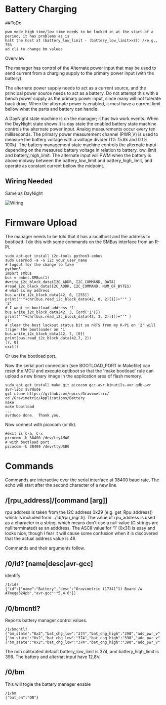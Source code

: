 # Battery Charging

##ToDo

```
pwm mode high time/low time needs to be locked in at the start of a period, it has problems as is
halt the host at (battery_low_limit - (battery_low_limit>>2)) //e.g., 75%
ad cli to change bm values
```


 Overview

The manager has control of the Alternate power input that may be used to send current from a charging supply to the primary power input (with the battery). 

The alternate power supply needs to act as a current source, and the principal power source needs to act as a battery. Do not attempt this with a bench power supply as the primary power input, since many will not tolerate back drive. When the alternate power is enabled, it must have a current limit bellow what the parts and battery can handle.

A DayNight state machine is on the manager; it has two work events. When the DayNight state shows it is day state the enabled battery state machine controls the alternate power input. Analog measurements occur every ten milliseconds. The primary power measurement channel (PWR_V) is used to measure the battery voltage with a voltage divider (1% 15.8k and 0.1% 100k). The battery management state machine controls the alternate input depending on the measured battery voltage in relation to battery_low_limit and battery_high_limit. The alternate input will PWM when the battery is above midway between the battery_low_limit and battery_high_limit, and operate as constant current bellow the midpoint. 


## Wiring Needed

Same as DayNight

![Wiring](../DayNight/Setup/AuxilaryWiring.png)


# Firmware Upload

The manager needs to be told that it has a localhost and the address to bootload. I do this with some commands on the SMBus interface from an R-Pi.

``` 
sudo apt-get install i2c-tools python3-smbus
sudo usermod -a -G i2c your_user_name
# logout for the change to take
python3
import smbus
bus = smbus.SMBus(1)
#write_i2c_block_data(I2C_ADDR, I2C_COMMAND, DATA)
#read_i2c_block_data(I2C_ADDR, I2C_COMMAND, NUM_OF_BYTES)
# what is my address
bus.write_i2c_block_data(42, 0, [255])
print("'"+chr(bus.read_i2c_block_data(42, 0, 2)[1])+"'" )
'2'
# I want to bootload address '1'
bus.write_i2c_block_data(42, 3, [ord('1')])
print("'"+chr(bus.read_i2c_block_data(42, 3, 2)[1])+"'" )
'1'
# clear the host lockout status bit so nRTS from my R-Pi on '2' will triger the bootloader on '1'
bus.write_i2c_block_data(42, 7, [0])
print(bus.read_i2c_block_data(42,7, 2))
[7, 0]
exit()
```

Or use the bootload port.

Now the serial port connection (see BOOTLOAD_PORT in Makefile) can reset the MCU and execute optiboot so that the 'make bootload' rule can upload a new binary image in the application area of flash memory.

``` 
sudo apt-get install make git picocom gcc-avr binutils-avr gdb-avr avr-libc avrdude
git clone https://github.com/epccs/Gravimetric/
cd /Gravimetric/Applications/Battery
make
make bootload
...
avrdude done.  Thank you.
``` 

Now connect with picocom (or ilk).


``` 
#exit is C-a, C-x
picocom -b 38400 /dev/ttyAMA0
# with bootload port
picocom -b 38400 /dev/ttyUSB0
``` 

# Commands

Commands are interactive over the serial interface at 38400 baud rate. The echo will start after the second character of a new line. 


## /\[rpu_address\]/\[command \[arg\]\]

rpu_address is taken from the I2C address 0x29 (e.g. get_Rpu_address() which is included form ../lib/rpu_mgr.h). The value of rpu_address is used as a character in a string, which means don't use a null value (C strings are null terminated) as an adddress. The ASCII value for '1' (0x31) is easy and looks nice, though I fear it will cause some confusion when it is discovered that the actual address value is 49.

Commands and their arguments follow.


## /0/id? \[name|desc|avr-gcc\]

identify 

``` 
/1/id?
{"id":{"name":"Battery","desc":"Gravimetric (17341^1) Board /w ATmega324pb","avr-gcc":"5.4.0"}}
```

##  /0/bmcntl?

Reports battery manager control values. 

``` 
/1/bmcntl?
{"bm_state":"0x2","bat_chg_low":"374","bat_chg_high":"398","adc_pwr_v":"356","adc_alt_v":"238","pwm_timer":"0","dn_timer":"12984815"}
{"bm_state":"0x2","bat_chg_low":"374","bat_chg_high":"398","adc_pwr_v":"356","adc_alt_v":"238","pwm_timer":"0","dn_timer":"12989814"}
{"bm_state":"0x2","bat_chg_low":"374","bat_chg_high":"398","adc_pwr_v":"356","adc_alt_v":"237","pwm_timer":"0","dn_timer":"12994812"}
``` 

The non calibrated default battery_low_limit is 374, and battery_high_limit is 398. The battery and alternat input have 12.8V.

##  /0/bm

This will togle the battery manager enable

``` 
/1/bm
{"bat_en":"ON"}
```

